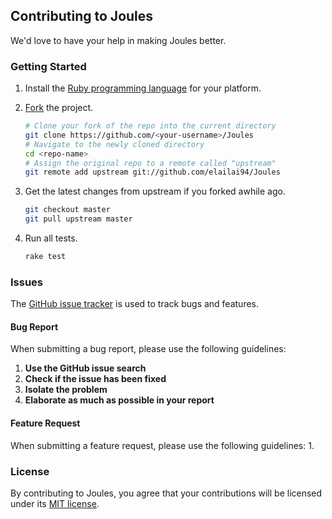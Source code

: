 ## Contributing to Joules
We'd love to have your help in making Joules better. 

### Getting Started
1. Install the [Ruby programming language](https://www.ruby-lang.org/en/documentation/installation/) for your platform.
2. [Fork](https://help.github.com/articles/fork-a-repo/) the project.

   ```Bash
   # Clone your fork of the repo into the current directory
   git clone https://github.com/<your-username>/Joules
   # Navigate to the newly cloned directory
   cd <repo-name>
   # Assign the original repo to a remote called "upstream"
   git remote add upstream git://github.com/elailai94/Joules
   ```
3. Get the latest changes from upstream if you forked awhile ago.

   ```Bash
   git checkout master
   git pull upstream master
   ```

4. Run all tests.

   ```Bash
   rake test
   ```

### Issues
The [GitHub issue tracker](https://github.com/elailai94/Joules/issues) is used to track bugs and features. 
#### Bug Report
When submitting a bug report, please use the following guidelines:

1. **Use the GitHub issue search**
2. **Check if the issue has been fixed**
3. **Isolate the problem**
4. **Elaborate as much as possible in your report**

#### Feature Request
When submitting a feature request, please use the following guidelines:
1. 

### License
By contributing to Joules, you agree that your contributions will be licensed under its [MIT license](https://github.com/elailai94/Joules/blob/master/LICENSE.md).
